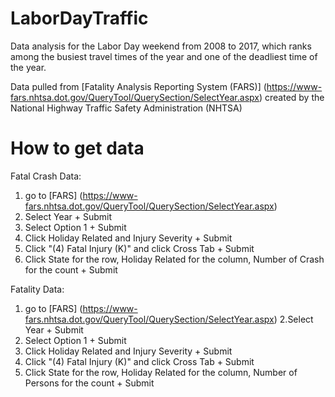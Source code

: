 # LaborDayTraffic

Data analysis for the Labor Day weekend from 2008 to 2017, which ranks among the busiest travel times of the year and one of the deadliest time of the year.

Data pulled from [Fatality Analysis Reporting System (FARS)] (https://www-fars.nhtsa.dot.gov/QueryTool/QuerySection/SelectYear.aspx) created by the National Highway Traffic Safety Administration (NHTSA)


# How to get data

Fatal Crash Data:
1. go to [FARS] (https://www-fars.nhtsa.dot.gov/QueryTool/QuerySection/SelectYear.aspx)
2. Select Year + Submit
3. Select Option 1 + Submit
4. Click Holiday Related and Injury Severity + Submit
5. Click "(4) Fatal Injury (K)" and click Cross Tab + Submit
6. Click State for the row, Holiday Related for the column, Number of Crash for the count + Submit

Fatality Data:
1. go to [FARS] (https://www-fars.nhtsa.dot.gov/QueryTool/QuerySection/SelectYear.aspx)
2.Select Year + Submit
3. Select Option 1 + Submit
4. Click Holiday Related and Injury Severity + Submit
5. Click "(4) Fatal Injury (K)" and click Cross Tab + Submit
6. Click State for the row, Holiday Related for the column, Number of Persons for the count + Submit


